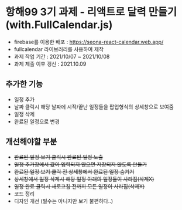 # 항해99 3기 과제 - 리액트로 달력 만들기 (with.FullCalendar.js)

- firebase를 이용한 배포 : <https://seona-react-calendar.web.app/>
- fullcalendar 라이브러리를 사용하여 제작
- 과제 작업 기간 : 2021/10/07 ~ 2021/10/08
- 과제 제출 이후 갱신 : 2021.10.09

## 추가한 기능
- 일정 추가
- 날짜 클릭시 해당 날짜에 시작/끝난 일정들을 팝업형식의 상세창으로 보여줌
- 일정 삭제
- 완료된 일정으로 변경

## 개선해야할 부분
- ~~완료된 일정 보기 클릭시 완료된 일정 노출~~
- ~~일정 추가창에서 값이 입력되지 않으면 저장되지 않도록 만들기~~
- ~~완료된 일정 보기 클릭 전 상세창에서 완료된 일정 숨기기~~
- ~~상세창에서 일정 삭제시 해당 일정 아래의 일정들이 사라짐(삭제X)~~
- ~~일정 완료 클릭시 새로고침 전까지 모든 일정이 사라짐(삭제X)~~
- 코드 정리
- 디자인 개선 (필수는 아니지만 보기 불편하다..)